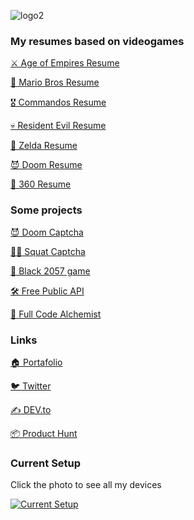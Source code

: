 ![logo2](https://user-images.githubusercontent.com/448403/120072222-00bc5480-c093-11eb-8b2c-a6df25ac04d4.png)

### My resumes based on videogames

[⚔️ Age of Empires Resume](https://vivirenremoto.github.io/ageofcv/en.html)

[🍄 Mario Bros Resume](https://vivirenremoto.github.io/mariocv/en.html)

[🎖️ Commandos Resume](https://vivirenremoto.github.io/commandos/en.html)

[💀 Resident Evil Resume](https://vivirenremoto.github.io/residentevilcv/en.html)

[🏹 Zelda Resume](https://vivirenremoto.github.io/zeldacv/en.html)

[😈 Doom Resume](https://vivirenremoto.github.io/doomcv/en.html)

[🥽 360 Resume](https://vivirenremoto.github.io/360cv/)

### Some projects

[😈 Doom Captcha](https://www.producthunt.com/posts/doom-captcha)

[🏋️‍♀️ Squat Captcha](https://www.producthunt.com/posts/squat-captcha)

[🌙 Black 2057 game](https://vivirenremoto.github.io/black2057game/)

[🛠️ Free Public API](https://github.com/vivirenremoto/free-public-api)

[🧪 Full Code Alchemist](https://github.com/vivirenremoto/full_code_alchemist)

### Links

[🏠 Portafolio](https://vivirenremoto.github.io/)

[🐦 Twitter](https://twitter.com/vivirenremoto)

[✍️ DEV.to](https://dev.to/vivirenremoto/)

[📦 Product Hunt](https://www.producthunt.com/@miquelcamps)

### Current Setup

Click the photo to see all my devices

[![Current Setup](https://user-images.githubusercontent.com/448403/120071892-76272580-c091-11eb-9383-f62414d1f8eb.jpeg)](https://perfectsetup.pro/setups/setup-de-vivirenremoto-version-1-2/)




